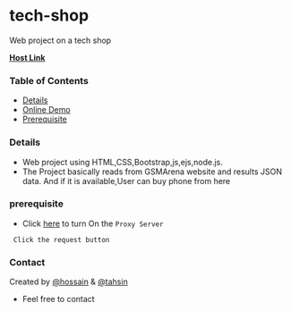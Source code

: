 # tech-shop
Web project on  a tech shop 

[**Host Link**](https://the-tech-shop-bd.herokuapp.com/) 
    <!-- Vertically centered modal -->
    
### Table of Contents

* [Details](#Details)
* [Online Demo](#online-demo)
* [Prerequisite](#prerequisite)

### Details
- Web project using HTML,CSS,Bootstrap,js,ejs,node.js.
- The Project basically reads from GSMArena website and results JSON data.
And if it is available,User can buy phone from here

### prerequisite
- Click [here](https://cors-anywhere.herokuapp.com/corsdemo)  to turn On the `Proxy Server`
```
 Click the request button
 ```
### Contact
Created by [@hossain](https://www.linkedin.com/in/hossain-ahamed/) & [@tahsin](https://www.linkedin.com/in/gzm-fuad-tahsin-216b9b223/)
 - Feel free to contact
